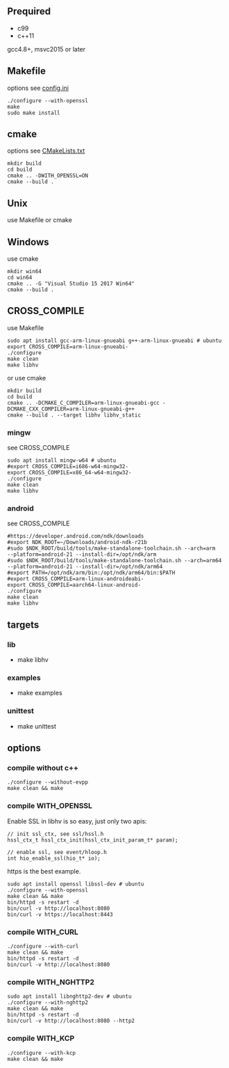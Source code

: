 ## Prequired

- c99
- c++11

gcc4.8+, msvc2015 or later

## Makefile
options see [config.ini](config.ini)
```
./configure --with-openssl
make
sudo make install
```

## cmake
options see [CMakeLists.txt](CMakeLists.txt)
```
mkdir build
cd build
cmake .. -DWITH_OPENSSL=ON
cmake --build .
```

## Unix
use Makefile or cmake

## Windows
use cmake
```
mkdir win64
cd win64
cmake .. -G "Visual Studio 15 2017 Win64"
cmake --build .
```

## CROSS_COMPILE
use Makefile
```
sudo apt install gcc-arm-linux-gnueabi g++-arm-linux-gnueabi # ubuntu
export CROSS_COMPILE=arm-linux-gnueabi-
./configure
make clean
make libhv
```
or use cmake
```
mkdir build
cd build
cmake .. -DCMAKE_C_COMPILER=arm-linux-gnueabi-gcc -DCMAKE_CXX_COMPILER=arm-linux-gnueabi-g++
cmake --build . --target libhv libhv_static
```

### mingw
see CROSS_COMPILE
```
sudo apt install mingw-w64 # ubuntu
#export CROSS_COMPILE=i686-w64-mingw32-
export CROSS_COMPILE=x86_64-w64-mingw32-
./configure
make clean
make libhv
```

### android
see CROSS_COMPILE
```
#https://developer.android.com/ndk/downloads
#export NDK_ROOT=~/Downloads/android-ndk-r21b
#sudo $NDK_ROOT/build/tools/make-standalone-toolchain.sh --arch=arm   --platform=android-21 --install-dir=/opt/ndk/arm
#sudo $NDK_ROOT/build/tools/make-standalone-toolchain.sh --arch=arm64 --platform=android-21 --install-dir=/opt/ndk/arm64
#export PATH=/opt/ndk/arm/bin:/opt/ndk/arm64/bin:$PATH
#export CROSS_COMPILE=arm-linux-androideabi-
export CROSS_COMPILE=aarch64-linux-android-
./configure
make clean
make libhv
```

## targets

### lib
- make libhv

### examples
- make examples

### unittest
- make unittest

## options

### compile without c++
```
./configure --without-evpp
make clean && make
```

### compile WITH_OPENSSL
Enable SSL in libhv is so easy, just only two apis:
```
// init ssl_ctx, see ssl/hssl.h
hssl_ctx_t hssl_ctx_init(hssl_ctx_init_param_t* param);

// enable ssl, see event/hloop.h
int hio_enable_ssl(hio_t* io);
```

https is the best example.
```
sudo apt install openssl libssl-dev # ubuntu
./configure --with-openssl
make clean && make
bin/httpd -s restart -d
bin/curl -v http://localhost:8080
bin/curl -v https://localhost:8443
```

### compile WITH_CURL
```
./configure --with-curl
make clean && make
bin/httpd -s restart -d
bin/curl -v http://localhost:8080
```

### compile WITH_NGHTTP2
```
sudo apt install libnghttp2-dev # ubuntu
./configure --with-nghttp2
make clean && make
bin/httpd -s restart -d
bin/curl -v http://localhost:8080 --http2
```

### compile WITH_KCP
```
./configure --with-kcp
make clean && make
```
